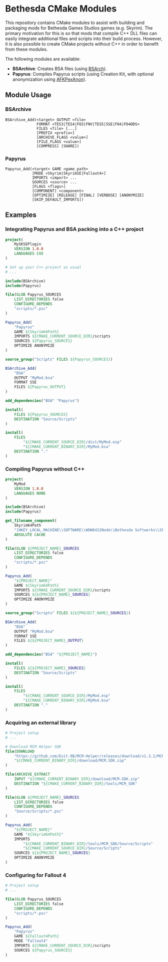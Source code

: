 # Bethesda CMake Modules

This repository contains CMake modules to assist with building and packaging
mods for Bethesda Games Studios games (e.g. Skyrim). The primary motivation for
this is so that mods that compile C++ DLL files can easily integrate additional
files and scripts into their build process. However, it is also possible to
create CMake projects without C++ in order to benefit from these modules.

The following modules are available:
- **BSArchive**: Creates BSA files (using
  [BSArch](https://www.nexusmods.com/newvegas/mods/64745)).
- **Papyrus**: Compiles Papyrus scripts (using Creation Kit, with optional
  anonymization using [AFKPexAnon](https://github.com/namralkeeg/AFKPexAnon)).

## Module Usage
### BSArchive
```
BSArchive_Add(<target> OUTPUT <file>
              FORMAT <TES3|TES4|FO3|FNV|TES5|SSE|FO4|FO4DDS>
              FILES <file> [...]
              [PREFIX <prefix>]
              [ARCHIVE_FLAGS <value>]
              [FILE_FLAGS <value>]
              [COMPRESS] [SHARE])
```

### Papyrus
```
Papyrus_Add(<target> GAME <game_path>
            [MODE <Skyrim|SkyrimSE|Fallout4>]
            IMPORTS <import> ...
            SOURCES <source> ...
            [FLAGS <flags>]
            [COMPONENT] <component>
            [OPTIMIZE] [RELEASE] [FINAL] [VERBOSE] [ANONYMIZE]
            [SKIP_DEFAULT_IMPORTS])
```

## Examples
### Integrating Papyrus and BSA packing into a C++ project
```cmake
project(
    MySKSEPlugin
    VERSION 1.0.0
    LANGUAGES CXX
)

# Set up your C++ project as usual
# ...

include(BSArchive)
include(Papyrus)

file(GLOB Papyrus_SOURCES
    LIST_DIRECTORIES false
    CONFIGURE_DEPENDS
    "scripts/*.psc"
)

Papyrus_Add(
    "Papyrus"
    GAME ${Skyrim64Path}
    IMPORTS ${CMAKE_CURRENT_SOURCE_DIR}/scripts
    SOURCES ${Papyrus_SOURCES}
    OPTIMIZE ANONYMIZE
)

source_group("Scripts" FILES ${Papyrus_SOURCES})

BSArchive_Add(
    "BSA"
    OUTPUT "MyMod.bsa"
    FORMAT SSE
    FILES ${Papyrus_OUTPUT}
)

add_dependencies("BSA" "Papyrus")

install(
    FILES ${Papyrus_SOURCES}
    DESTINATION "Source/Scripts"
)

install(
    FILES
        "${CMAKE_CURRENT_SOURCE_DIR}/dist/MyMod.esp"
        "${CMAKE_CURRENT_BINARY_DIR}/MyMod.bsa"
    DESTINATION "."
)
```

### Compiling Papyrus without C++
```cmake
project(
    MyMod
    VERSION 1.0.0
    LANGUAGES NONE
)

include(BSArchive)
include(Papyrus)

get_filename_component(
    Skyrim64Path
    "[HKEY_LOCAL_MACHINE\\SOFTWARE\\WOW6432Node\\Bethesda Softworks\\Skyrim Special Edition;installed path]"
    ABSOLUTE CACHE
)

file(GLOB ${PROJECT_NAME}_SOURCES
    LIST_DIRECTORIES false
    CONFIGURE_DEPENDS
    "scripts/*.psc"
)

Papyrus_Add(
    "${PROJECT_NAME}"
    GAME ${Skyrim64Path}
    IMPORTS ${CMAKE_CURRENT_SOURCE_DIR}/scripts
    SOURCES ${${PROJECT_NAME}_SOURCES}
    OPTIMIZE ANONYMIZE
)

source_group("Scripts" FILES ${${PROJECT_NAME}_SOURCES})

BSArchive_Add(
    "BSA"
    OUTPUT "MyMod.bsa"
    FORMAT SSE
    FILES ${${PROJECT_NAME}_OUTPUT}
)

add_dependencies("BSA" "${PROJECT_NAME}")

install(
    FILES ${${PROJECT_NAME}_SOURCES}
    DESTINATION "Source/Scripts"
)

install(
    FILES
        "${CMAKE_CURRENT_SOURCE_DIR}/MyMod.esp"
        "${CMAKE_CURRENT_BINARY_DIR}/MyMod.bsa"
    DESTINATION "."
)
```

### Acquiring an external library
```cmake
# Project setup
# ...

# Download MCM Helper SDK
file(DOWNLOAD
    "https://github.com/Exit-9B/MCM-Helper/releases/download/v1.3.2/MCM.SDK.zip"
    "${CMAKE_CURRENT_BINARY_DIR}/download/MCM.SDK.zip"
)

file(ARCHIVE_EXTRACT
    INPUT "${CMAKE_CURRENT_BINARY_DIR}/download/MCM.SDK.zip"
    DESTINATION "${CMAKE_CURRENT_BINARY_DIR}/tools/MCM_SDK"
)

file(GLOB ${PROJECT_NAME}_SOURCES
    LIST_DIRECTORIES false
    CONFIGURE_DEPENDS
    "Source/Scripts/*.psc"
)

Papyrus_Add(
    "${PROJECT_NAME}"
    GAME "${Skyrim64Path}"
    IMPORTS
        "${CMAKE_CURRENT_BINARY_DIR}/tools/MCM_SDK/Source/Scripts"
        "${CMAKE_CURRENT_SOURCE_DIR}/Source/Scripts"
    SOURCES ${${PROJECT_NAME}_SOURCES}
    OPTIMIZE ANONYMIZE
)
```

### Configuring for Fallout 4
```cmake
# Project setup
# ...

file(GLOB Papyrus_SOURCES
    LIST_DIRECTORIES false
    CONFIGURE_DEPENDS
    "scripts/*.psc"
)

Papyrus_Add(
    "Papyrus"
    GAME ${Fallout4Path}
    MODE "Fallout4"
    IMPORTS ${CMAKE_CURRENT_SOURCE_DIR}/scripts
    SOURCES ${Papyrus_SOURCES}
)
```